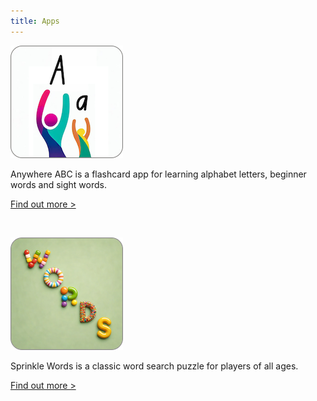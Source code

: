 ```yaml
---
title: Apps
---
```


[![Anywhere ABC app icon](/assets/Anywhere-ABC-app-icon.png)](https://lorin-vr.github.io/Anywhere-ABC-info/01-anywhere-abc.html)

Anywhere ABC is a flashcard app for learning alphabet letters, beginner words and sight words.

[Find out more >](/01-anywhere-abc.md)

<br>

[![Sprinkle Words app icon](/assets/Sprinkle-Words-app-icon.png)](https://lorin-vr.github.io/Anywhere-ABC-info/02-sprinkle-words.html)

Sprinkle Words is a classic word search puzzle for players of all ages.

[Find out more >](/02-sprinkle-words.md)
